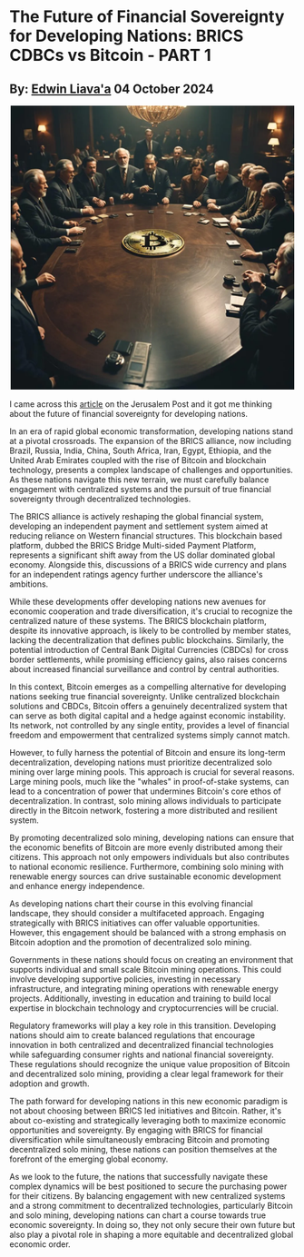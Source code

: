 # The Future of Financial Sovereignty for Developing Nations: BRICS CDBCs vs Bitcoin - PART 1
## By: [Edwin Liava'a](https://github.com/EdwinLiavaa) 04 October 2024

<p align="center">
 <img width="500" src="https://github.com/EdwinLiavaa/liavaa.space/blob/main/blog/20241004/pic.png">
</p>

I came across this [article](https://www.jpost.com/business-and-innovation/precious-metals/article-822549) on the Jerusalem Post and it got me thinking about the future of financial sovereignty for developing nations. 

In an era of rapid global economic transformation, developing nations stand at a pivotal crossroads. The expansion of the BRICS alliance, now including Brazil, Russia, India, China, South Africa, Iran, Egypt, Ethiopia, and the United Arab Emirates coupled with the rise of Bitcoin and blockchain technology, presents a complex landscape of challenges and opportunities. As these nations navigate this new terrain, we must carefully balance engagement with centralized systems and the pursuit of true financial sovereignty through decentralized technologies.

The BRICS alliance is actively reshaping the global financial system, developing an independent payment and settlement system aimed at reducing reliance on Western financial structures. This blockchain based platform, dubbed the BRICS Bridge Multi-sided Payment Platform, represents a significant shift away from the US dollar dominated global economy. Alongside this, discussions of a BRICS wide currency and plans for an independent ratings agency further underscore the alliance's ambitions.

While these developments offer developing nations new avenues for economic cooperation and trade diversification, it's crucial to recognize the centralized nature of these systems. The BRICS blockchain platform, despite its innovative approach, is likely to be controlled by member states, lacking the decentralization that defines public blockchains. Similarly, the potential introduction of Central Bank Digital Currencies (CBDCs) for cross border settlements, while promising efficiency gains, also raises concerns about increased financial surveillance and control by central authorities.

In this context, Bitcoin emerges as a compelling alternative for developing nations seeking true financial sovereignty. Unlike centralized blockchain solutions and CBDCs, Bitcoin offers a genuinely decentralized system that can serve as both digital capital and a hedge against economic instability. Its network, not controlled by any single entity, provides a level of financial freedom and empowerment that centralized systems simply cannot match.

However, to fully harness the potential of Bitcoin and ensure its long-term decentralization, developing nations must prioritize decentralized solo mining over large mining pools. This approach is crucial for several reasons. Large mining pools, much like the "whales" in proof-of-stake systems, can lead to a concentration of power that undermines Bitcoin's core ethos of decentralization. In contrast, solo mining allows individuals to participate directly in the Bitcoin network, fostering a more distributed and resilient system.

By promoting decentralized solo mining, developing nations can ensure that the economic benefits of Bitcoin are more evenly distributed among their citizens. This approach not only empowers individuals but also contributes to national economic resilience. Furthermore, combining solo mining with renewable energy sources can drive sustainable economic development and enhance energy independence.

As developing nations chart their course in this evolving financial landscape, they should consider a multifaceted approach. Engaging strategically with BRICS initiatives can offer valuable opportunities. However, this engagement should be balanced with a strong emphasis on Bitcoin adoption and the promotion of decentralized solo mining.

Governments in these nations should focus on creating an environment that supports individual and small scale Bitcoin mining operations. This could involve developing supportive policies, investing in necessary infrastructure, and integrating mining operations with renewable energy projects. Additionally, investing in education and training to build local expertise in blockchain technology and cryptocurrencies will be crucial.

Regulatory frameworks will play a key role in this transition. Developing nations should aim to create balanced regulations that encourage innovation in both centralized and decentralized financial technologies while safeguarding consumer rights and national financial sovereignty. These regulations should recognize the unique value proposition of Bitcoin and decentralized solo mining, providing a clear legal framework for their adoption and growth.

The path forward for developing nations in this new economic paradigm is not about choosing between BRICS led initiatives and Bitcoin. Rather, it's about co-existing and strategically leveraging both to maximize economic opportunities and sovereignty. By engaging with BRICS for financial diversification while simultaneously embracing Bitcoin and promoting decentralized solo mining, these nations can position themselves at the forefront of the emerging global economy.

As we look to the future, the nations that successfully navigate these complex dynamics will be best positioned to secure the purchasing power for their citizens. By balancing engagement with new centralized systems and a strong commitment to decentralized technologies, particularly Bitcoin and solo mining, developing nations can chart a course towards true economic sovereignty. In doing so, they not only secure their own future but also play a pivotal role in shaping a more equitable and decentralized global economic order.